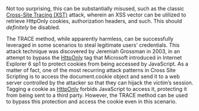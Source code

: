 Not too surprising, this can be substantially misused, such as the classic [Cross-Site Tracing (XST)](https://www.owasp.org/index.php/Cross_Site_Tracing) attack, wherein an XSS vector can be utilized to retrieve HttpOnly cookies, authorization headers, and such. This should _definitely_ be disabled.

The TRACE method, while apparently harmless, can be successfully leveraged in some scenarios to steal legitimate users’ credentials. This attack technique was discovered by Jeremiah Grossman in 2003, in an attempt to bypass the [HttpOnly](https://owasp.org/www-community/HttpOnly) tag that Microsoft introduced in Internet Explorer 6 sp1 to protect cookies from being accessed by JavaScript. As a matter of fact, one of the most recurring attack patterns in Cross Site Scripting is to access the document.cookie object and send it to a web server controlled by the attacker so that they can hijack the victim’s session. Tagging a cookie as [HttpOnly](https://owasp.org/www-community/HttpOnly) forbids JavaScript to access it, protecting it from being sent to a third party. However, the TRACE method can be used to bypass this protection and access the cookie even in this scenario.

